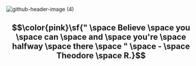 ![github-header-image (4)](https://github.com/ninazuhairi/ninazuhairi/assets/127283289/c9ce418e-f43e-4444-84b7-77086c194a37)

## $$\color{pink}\sf{" \space Believe \space you \space can \space and \space you're \space halfway \space there \space " \space - \space Theodore \space R.}$$
